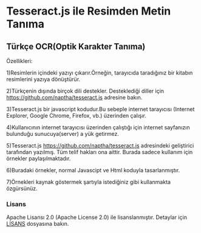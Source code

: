 # Tesseract.js ile Resimden Metin Tanıma
## Türkçe OCR(Optik Karakter Tanıma)

Özellikleri:

1)Resimlerin içindeki yazıyı çıkarır.Örneğin, tarayıcıda taradığınız bir kitabın resimlerini yazıya dönüştürür.

2)Türkçenin dışında birçok dili destekler. Desteklediği diller için https://github.com/naptha/tesseract.js adresine bakın.

3)Tesseract.js bir javascript kodudur.Bu sebeple internet tarayıcısı (Internet Explorer, Google Chrome, Firefox, vb.) üzerinden çalışır.

4)Kullanıcının internet tarayıcısı üzerinden çalıştığı için internet sayfanızın bulunduğu sunucuya(server) a yük getirmez.

5)Tesseract.js https://github.com/naptha/tesseract.js adresindeki geliştirici tarafından yazılmış. Tüm telif hakları ona aittir. Burada sadece kullanım için örnekler paylaşılmaktadır.

6)Buradaki örnekler, normal Javascipt ve Html koduyla tasarlanmıştır.

7)Örnekleri kaynak göstermek şartıyla istediğiniz gibi kullanmakta özgürsünüz.

### Lisans
Apache Lisansı 2.0 (Apache License 2.0) ile  lisanslanmıştır. Detaylar için <a href=https://github.com/muratkaragoz/tesseract_js_ile_resimden_metin_tanima/blob/master/L%C4%B0SANS>LİSANS</a> dosyasına bakın.

